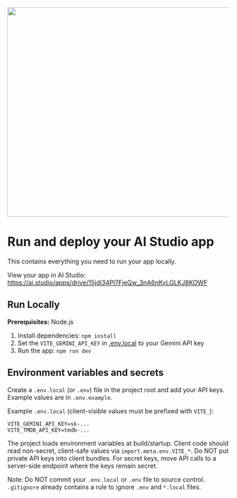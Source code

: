 <div align="center">
<img width="1200" height="475" alt="GHBanner" src="https://github.com/user-attachments/assets/0aa67016-6eaf-458a-adb2-6e31a0763ed6" />
</div>

# Run and deploy your AI Studio app

This contains everything you need to run your app locally.

View your app in AI Studio: https://ai.studio/apps/drive/15jdI34Pl7FjeQw_3nA6nKvLGLKJ8KOWF

## Run Locally

**Prerequisites:**  Node.js


1. Install dependencies:
   `npm install`
2. Set the `VITE_GEMINI_API_KEY` in [.env.local](.env.local) to your Gemini API key
3. Run the app:
   `npm run dev`

## Environment variables and secrets

Create a `.env.local` (or `.env`) file in the project root and add your API keys. Example values are in `.env.example`.

Example `.env.local` (client-visible values must be prefixed with `VITE_`):

```
VITE_GEMINI_API_KEY=sk-...
VITE_TMDB_API_KEY=tmdb-...
```

The project loads environment variables at build/startup. Client code should read
non-secret, client-safe values via `import.meta.env.VITE_*`. Do NOT put private
API keys into client bundles. For secret keys, move API calls to a server-side
endpoint where the keys remain secret.

Note: Do NOT commit your `.env.local` or `.env` file to source control. `.gitignore` already contains a rule to ignore `.env` and `*.local` files.
